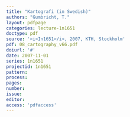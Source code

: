 ```yaml
---
title: "Kartografi (in Swedish)"
authors: "Gumbricht, T."
layout: pdfpage
categories: lecture-1n1651
doctype: pdf
source: '<i>In1651</i>, 2007, KTH, Stockholm'
pdf: 08_cartography_v66.pdf
doiurl: '#'
date: 2007-11-01
series: 1n1651
projectid: 1n1651
pattern:
process:
pages:
number:
issue:
editor:
access: 'pdfaccess'
---
```

